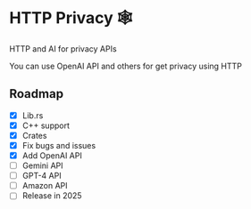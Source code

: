 # HTTP Privacy 🕸️

HTTP and AI for privacy APIs

You can use OpenAI API and others for get privacy using HTTP

## Roadmap

- [x] Lib.rs
- [x] C++ support
- [x] Crates
- [x] Fix bugs and issues
- [x] Add OpenAI API
- [ ] Gemini API
- [ ] GPT-4 API
- [ ] Amazon API
- [ ] Release in 2025
